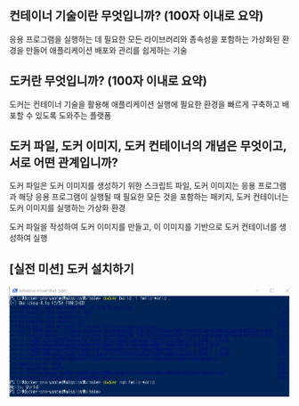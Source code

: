 ## 컨테이너 기술이란 무엇입니까? (100자 이내로 요약)
응용 프로그램을 실행하는 데 필요한 모든 라이브러리와 종속성을 포함하는 가상화된 환경을 만들어 애플리케이션 배포와 관리를 쉽게하는 기술 

## 도커란 무엇입니까? (100자 이내로 요약)
도커는 컨테이너 기술을 활용해 애플리케이션 실행에 필요한 환경을 빠르게 구축하고 배포할 수 있도록 도와주는 플랫폼

## 도커 파일, 도커 이미지, 도커 컨테이너의 개념은 무엇이고, 서로 어떤 관계입니까?
도커 파일은 도커 이미지를 생성하기 위한 스크립트 파일, 도커 이미지는 응용 프로그램과 해당 응용 프로그램이 실행될 때 필요한 모든 것을 포함하는 패키지, 도커  컨테이너는 도커 이미지를 실행하는 가상화 환경

도커 파일을 작성하여 도커 이미지를 만들고, 이 이미지를 기반으로 도커 컨테이너를 생성하여 실행

## [실전 미션] 도커 설치하기
![image](./binnie_image.png)
